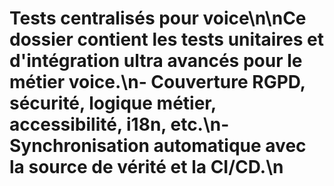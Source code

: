 # Tests centralisés pour voice\n\nCe dossier contient les tests unitaires et d'intégration ultra avancés pour le métier voice.\n- Couverture RGPD, sécurité, logique métier, accessibilité, i18n, etc.\n- Synchronisation automatique avec la source de vérité et la CI/CD.\n
